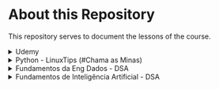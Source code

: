 # About this Repository

This repository serves to document the lessons of the course.

<!-- **A PASTA DE FUNDAMENTOS DE IA ESTÁ SOB REVISÃO, SENDO ASSIM TODOS SEUS DOCUMENTOS ESTÃO EM PROCESSO DE REVISÃO E SÓ SERÃO LIBERADOS NO FIM DO CURSO**-->

<details><summary> Udemy </summary>

    1- Introdução
    2 - Aspectos Gerais sobre Engenharia de Dados
    3 - Criando conta e ambiente no AWS
    4 - Armazenamentos de Dados Distribuidos - S3
    5 - Modelo Relacional e SQL - Postgres e EC2
    6 - Modelo Dimensional - Postgres e EC2
    7 - Data Warehouse Moderno e Data Lake - Redshift
    8 - Fundamentos de NoSQL
    9 - Orientado a Documento - Mongodb e EC2
    10 - Chave Valor - Redis e EC2
    11 - Introdução ao Ecosistema Hadoop
    12 - Spark - Databricks
    13 - Engenharia de Dados com Python
    14 - Aplicações em Streaming - Kinesis
    15 - ETL e Data Crawler - Glue e Athena
    16 - Gerenciando Serviços pela CLI
</details>

<details><summary> Python - LinuxTips (#Chama as Minas) </summary>

    1-  Introdução a programação e ao Python
    2 - Tipo de Dados e Protocolos
    3 - Input,Output,Algoritmos, Condicionais e Repeticoes
    4 - Debugging, Projetos e Bibliotecas
    5 - Testes e Qualidade de Software
    6 - Orientacao a Objetos
    7 - Integração com APIs e Banco de Dados
</details>

<details><summary> Fundamentos da Eng Dados - DSA</summary>

    1. Introdução
    2. Pipeline de Dados e o Processo de Engenharia de Dados
    3. Arquitetura e Pipelines de Dados
    4. Armazenamento e Processamento Distribuido
    5. Data Warehouse, Data Lake e Data Lakehouse
    6. Introdução à Modelagem de Dados
    7. Data Quality, Data Lineage e Data Observability
    8. DevOps para Engenheiros de Dados
    9. Engenharia de Dados com Linguagem Python
    10. Avaliação e Certificado de Conclusão
</details>

<details><summary> Fundamentos de Inteligência Artificial - DSA </summary>

    1. Introdução
    2. Fundamentos de Inteligência Artificial (IA)
    3. Fundamentos de Machine Learning
    4. Fundamentos de Deep Learning
    5. Processamento de Linguagem Natural
    6. Visão Computacional
    7. Inteligência Artificial em Cyber Security
    8. Inteligência Artificial nos Negócios e nas Finanças
    9. Capacitação para Trabalhar com Inteligência Artificial
    10. Avaliação e Certificado de Conclusão
<\details>

<!-- <details><summary> Big Data </summary>

    1. Introdução
    2. O que é Big Data?
    3. Sistemas de Armazenamento de Dados
    4. Armazenamento e Processamento Paralelo
    5. Cloud Computing
    6. MLOps e DataOps
    7. Dados como Serviço
    8. ETL - Extração, Transformação e Carga de Dados
    9. Como Iniciar um Projeto de Big Data?
    10. Avaliação e Certificado de Conclusão
<\details>

<!-- <details><summary> IA </summary>
    - ChatGPT com Excel - Usando GPT como Assistente
    - ChatGPT com Excel- automação com macros
    - ChatGPT e GitHub Copilot
    - ChatGPT e Programação- aumente sua produtividade
    - ChatGPT- otimizando a qualidade dos resultados
    - Machine Learning with ChatGPT
<\details>
